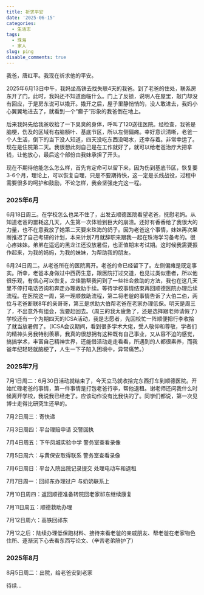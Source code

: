 ```yaml
---
title: 祈求平安
date: '2025-06-15'
categories:
  - 生活志
tags:
  - 珠海
  - 家人
slug: ping
disable_comments: true
---
```


我爸，唐红平。我现在祈求他的平安。

2025年6月13日中午，我妈坐高铁去找失联4天的我爸。到了老爸的住处，联系房东开了门。此时，我妈还不知道面临什么。门上了反锁，说明人在屋里，敲门却没有回应，于是房东说可以撬开。撬开之后，屋子里静悄悄的，没人敢进去，我妈小心翼翼地进去了，就看到一个“癫子”形象的我爸倒在地上。

后来我妈先给我爸收拾了一下臭臭的身体，呼叫了120送往医院。经检查，我爸是脑梗，伤及的区域有右脑额叶、基底节区，所以左侧偏瘫。幸好意识清晰，老爸一个人生活，倒下的当下没人知道，四天没吃东西没喝水，还幸存着。非常幸运了。现在是住院第二天。我很想此刻自己是在工作就好了，就可以给老爸治疗大把拿钱，让他放心，最后这个部份由我妹承担了开头。

现在不期待他能怎么怎么样，首先肯定命可以留下来，因为伤到基底节区，恢复要3-6个月，理论上，可以恢复自理，只是不要期待快，这一定是长线战役，过程中需要很多的呵护和鼓励，不论怎样，我会坚强走完这一程。

### 2025年6月

6月18日周三。在学校怎么也呆不住了，出发去顺德医院看望老爸，抚慰老妈。从知道老爸的噩耗这几天，人生第一次体验到巨大的崩溃。还好有香香给了我很大的力量，也不在意我放了她第二天要来珠海的鸽子。因为老爸这个事情，妹妹再次果断推迟了自己考研的计划，本来计划7月就辞职来跟我一起在珠海学习备考的。很心疼妹妹。弟弟在遥远的黑龙江还没放暑假，也正值期末考试期。这时候我需要振作起来，为我的妈妈，为我的妹妹，为帮助我的朋友。

6月24日周二。从老爸所在的医院离开。老爸的命已经留下了。左侧偏瘫是既定事实。所幸，老爸本身做过中西药生意，跟医院打过交道，也见过类似患者，所以他很乐观，有信心可以恢复。龙佳鹏帮我问到了一些社会救助的方法，我也在这几天里不停打电话咨询和奔走办理救助手续。等待学校事情结束再回顺德医院办理后续流程。在医院这一周，第一理顺救助流程，第二将老爸的事情告诉了大伯二伯，两位与老爸断联8年的亲哥哥，第三是求助大伯帮老爸在老家办理低保。明天是周三了，不出意外有组会，我要赶回去。（周三的我太疲惫了，还是选择跟老师请假了）学校还有一个为期四天的ICSA活动，我是志愿者，先回校忙一阵顺便把行李收拾了就当放暑假了。（ICSA会议期间，看到很多学术大佬，受人敬仰和尊敬，学者们的精神头另我特别羡慕，我真的很想拥有这种既有自己事业，又从容不迫的感觉，搞搞学术，丰富自己精神世界，还能借活动走走看看，所遇到的人都很素养，而我爸年纪轻轻就脑梗了，人生一下子陷入困境中，异常痛苦。）

### 2025年7月

7月1日周二：6月30日活动就结束了，今天立马就收拾完东西打车到顺德医院。开始忙碌老爸的事情，第一件事情是打包老爸行李，帮他退租。谢老师还问我什么时候离开学校，我说我已经走了。应该动作没有比我快的了。同学们都说，第一次见博士走得比研究生还早的。

7月2日周三：寄快递

7月3日周四：平台理赔申请 交警回执 

7月4日周五：下午凤城实验中学 警务室查看录像

7月5日周六：与黄保安取得联系 警务室查看录像

7月6日周日：平台入院出院记录提交 处理电动车和退租

7月7日周一：回祁东办理过户 与奶奶联系上

7月10日周四：返回顺德准备转院回老家祁东继续康复

7月11日周五：顺德救助办理

7月12日周六：高铁回祁东

7月12之后：陆续办理低保跑材料、接待来看老爸的亲戚朋友、帮老爸在老家物色住所、逐渐沉下心去看东西写论文、（辛苦老弟陪护了）

### 2025年8月

8月5日周二：出院，给老爸安到老家

待续...

